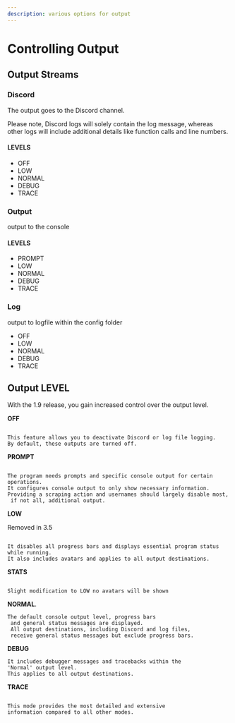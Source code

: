 ```yaml
---
description: various options for output
---
```


# Controlling Output

## Output Streams

### Discord

The output goes to the Discord channel.

Please note, Discord logs will solely contain the log message, whereas other logs will include additional details like function calls and line numbers.

#### LEVELS

* OFF
* LOW
* NORMAL
* DEBUG
* TRACE

### Output

output to the console

#### LEVELS

* PROMPT
* LOW
* NORMAL
* DEBUG
* TRACE

### Log

output to logfile within the config folder

* OFF
* LOW
* NORMAL
* DEBUG
* TRACE

## Output LEVEL

With the 1.9 release, you gain increased control over the output level.

**OFF**

```

This feature allows you to deactivate Discord or log file logging. 
By default, these outputs are turned off.
```

**PROMPT**

```

The program needs prompts and specific console output for certain operations. 
It configures console output to only show necessary information. 
Providing a scraping action and usernames should largely disable most,
 if not all, additional output.
```

**LOW**

Removed in 3.5

```

It disables all progress bars and displays essential program status while running. 
It also includes avatars and applies to all output destinations.
```

**STATS**

```

Slight modification to LOW no avatars will be shown

```

**NORMAL**.

```
The default console output level, progress bars
 and general status messages are displayed. 
 All output destinations, including Discord and log files, 
 receive general status messages but exclude progress bars.
```

**DEBUG**

```
It includes debugger messages and tracebacks within the 
'Normal' output level. 
This applies to all output destinations.

```

**TRACE**

```

This mode provides the most detailed and extensive 
information compared to all other modes.
```

